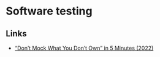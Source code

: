# Software testing

## Links

- [“Don’t Mock What You Don’t Own” in 5 Minutes (2022)](https://hynek.me/articles/what-to-mock-in-5-mins/)